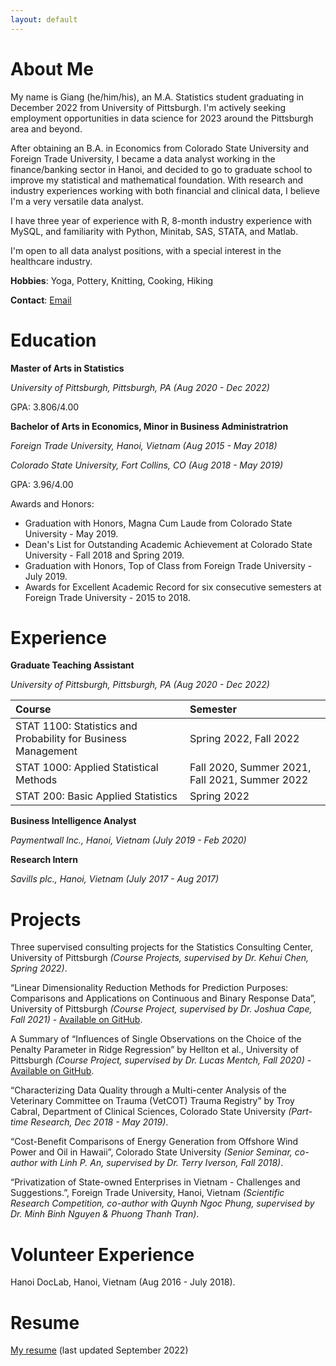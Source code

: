 ```yaml
---
layout: default
---
```


# About Me

My name is Giang (he/him/his), an M.A. Statistics student graduating in December 2022 from University of Pittsburgh. I'm actively seeking employment opportunities in data science for 2023 around the Pittsburgh area and beyond.

After obtaining an B.A. in Economics from Colorado State University and Foreign Trade University, I became a data analyst working in the finance/banking sector in Hanoi, and decided to go to graduate school to improve my statistical and mathematical foundation. With research and industry experiences working with both financial and clinical data, I believe I'm a very versatile data analyst. 

I have three year of experience with R, 8-month industry experience with MySQL, and familiarity with Python, Minitab, SAS, STATA, and Matlab. 

I'm open to all data analyst positions, with a special interest in the healthcare industry.

**Hobbies**: Yoga, Pottery, Knitting, Cooking, Hiking

**Contact**: [Email](vutatruonggiang@gmail.com)

# Education

**Master of Arts in Statistics** 

*University of Pittsburgh, Pittsburgh, PA (Aug 2020 - Dec 2022)*

GPA: 3.806/4.00

**Bachelor of Arts in Economics, Minor in Business Administratrion**

*Foreign Trade University, Hanoi, Vietnam (Aug 2015 - May 2018)*

*Colorado State University, Fort Collins, CO (Aug 2018 - May 2019)*

GPA: 3.96/4.00

Awards and Honors:

* Graduation with Honors, Magna Cum Laude from Colorado State University - May 2019.
* Dean's List for Outstanding Academic Achievement at Colorado State University - Fall 2018 and Spring 2019.
* Graduation with Honors, Top of Class from Foreign Trade University - July 2019.
* Awards for Excellent Academic Record for six consecutive semesters at Foreign Trade University - 2015 to 2018.

# Experience

**Graduate Teaching Assistant**

*University of Pittsburgh, Pittsburgh, PA (Aug 2020 - Dec 2022)*

| Course       | Semester         |
|:-------------|:------------------|
| STAT 1100: Statistics and Probability for Business Management           | Spring 2022, Fall 2022 |
| STAT 1000: Applied Statistical Methods           | Fall 2020, Summer 2021, Fall 2021, Summer 2022 |
| STAT 200: Basic Applied Statistics | Spring 2022   |

**Business Intelligence Analyst**

*Paymentwall Inc., Hanoi, Vietnam (July 2019 - Feb 2020)*

**Research Intern**

*Savills plc., Hanoi, Vietnam (July 2017 - Aug 2017)*

# Projects

Three supervised consulting projects for the Statistics Consulting Center, University of Pittsburgh *(Course Projects, supervised by Dr. Kehui Chen, Spring 2022)*.

“Linear Dimensionality Reduction Methods for Prediction Purposes: Comparisons and Applications on Continuous and Binary Response Data”, University of Pittsburgh *(Course Project, supervised by Dr. Joshua Cape, Fall 2021)* - [Available on GitHub](https://github.com/giaangvu/Linear_Dimensionality_Reduction).

A Summary of “Influences of Single Observations on the Choice of the Penalty Parameter in Ridge Regression” by Hellton et al., University of Pittsburgh *(Course Project, supervised by Dr. Lucas Mentch, Fall 2020)* - [Available on GitHub](https://github.com/giaangvu/Ridge_Penalty_Parameter).

“Characterizing Data Quality through a Multi-center Analysis of the Veterinary Committee on Trauma (VetCOT) Trauma Registry” by Troy Cabral, Department of Clinical Sciences, Colorado State University *(Part-time Research, Dec 2018 - May 2019)*.

“Cost-Benefit Comparisons of Energy Generation from Offshore Wind Power and Oil in Hawaii”, Colorado State University *(Senior Seminar, co-author with Linh P. An, supervised by Dr. Terry Iverson, Fall 2018)*.

“Privatization of State-owned Enterprises in Vietnam - Challenges and Suggestions.”, Foreign Trade University, Hanoi, Vietnam *(Scientific Research Competition, co-author with Quynh Ngoc Phung, supervised by Dr. Minh Binh Nguyen & Phuong Thanh Tran)*.

# Volunteer Experience

Hanoi DocLab, Hanoi, Vietnam (Aug 2016 - July 2018).

# Resume

[My resume](https://drive.google.com/file/d/1Cao4dnipFmyrtKnzW4bl7PrjOtw-dIPP/view?usp=sharing) (last updated September 2022)
